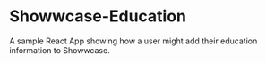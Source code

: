 # Showwcase-Education

A sample React App showing how a user might add their education information to Showwcase.
